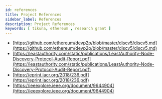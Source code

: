 ```yaml
---
id: references
title: Project References
sidebar_label: References
description: Project References
keywords: [ tikuna, ethereum , research grant ]
---
```


- [https://github.com/ethereum/devp2p/blob/master/discv5/discv5.md](https://github.com/ethereum/devp2p/blob/master/discv5/discv5.md)
- [https://leastauthority.com/static/publications/LeastAuthority-Node-Discovery-Protocol-Audit-Report.pdf](https://leastauthority.com/static/publications/LeastAuthority-Node-Discovery-Protocol-Audit-Report.pdf)
- [https://eprint.iacr.org/2018/236.pdf](https://eprint.iacr.org/2018/236.pdf)
- [https://ieeexplore.ieee.org/document/9644904](https://ieeexplore.ieee.org/document/9644904)